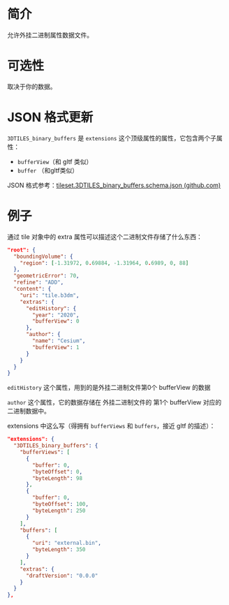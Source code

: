 # 简介

允许外挂二进制属性数据文件。

# 可选性

取决于你的数据。

# JSON 格式更新

`3DTILES_binary_buffers` 是 `extensions` 这个顶级属性的属性，它包含两个子属性：

- `bufferView`（和 gltf 类似）
- `buffer` （和gltf类似）

JSON 格式参考：[tileset.3DTILES_binary_buffers.schema.json (github.com)](https://github.com/CesiumGS/3d-tiles/blob/3DTILES_binary_buffers/extensions/3DTILES_binary_buffers/schema/tileset.3DTILES_binary_buffers.schema.json)

# 例子

通过 tile 对象中的 extra 属性可以描述这个二进制文件存储了什么东西：

``` JSON
"root": {
  "boundingVolume": {
    "region": [-1.31972, 0.69884, -1.31964, 0.6989, 0, 88]
  },
  "geometricError": 70,
  "refine": "ADD",
  "content": {
    "uri": "tile.b3dm",
    "extras": {
      "editHistory": {
        "year": "2020",
        "bufferView": 0
      },
      "author": {
        "name": "Cesium",
        "bufferView": 1
      }
    }
  }
}
```

`editHistory` 这个属性，用到的是外挂二进制文件第0个 bufferView 的数据

`author` 这个属性，它的数据存储在 外挂二进制文件的 第1个 bufferView 对应的二进制数据中。

extensions 中这么写（得拥有 `bufferViews` 和 `buffers`，接近 gltf 的描述）：

``` JSON
"extensions": {
  "3DTILES_binary_buffers": {
    "bufferViews": [
      {
        "buffer": 0,
        "byteOffset": 0,
        "byteLength": 98
      },
      {
        "buffer": 0,
        "byteOffset": 100,
        "byteLength": 250
      }
    ],
    "buffers": [
      {
        "uri": "external.bin",
        "byteLength": 350
      }
    ],
    "extras": {
      "draftVersion": "0.0.0"
    }
  }
},
```

